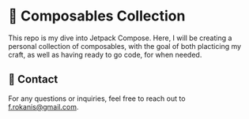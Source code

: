 # 🎨 Composables Collection
This repo is my dive into Jetpack Compose. Here, I will be creating a personal collection of composables, with the goal of both placticing my craft, as well as having ready to go code, for when needed.

## 📧 Contact
For any questions or inquiries, feel free to reach out to [f.rokanis@gmail.com](mailto:f.rokanis@gmail.com).
